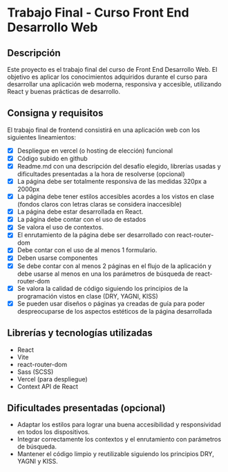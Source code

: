 # Trabajo Final - Curso Front End Desarrollo Web

## Descripción

Este proyecto es el trabajo final del curso de Front End Desarrollo Web. El objetivo es aplicar los conocimientos adquiridos durante el curso para desarrollar una aplicación web moderna, responsiva y accesible, utilizando React y buenas prácticas de desarrollo.

## Consigna y requisitos

El trabajo final de frontend consistirá en una aplicación web con los siguientes lineamientos:

- [x] Despliegue en vercel (o hosting de elección) funcional
- [x] Código subido en github
- [x] Readme.md con una descripción del desafío elegido, librerías usadas y dificultades presentadas a la hora de resolverse (opcional)
- [x] La página debe ser totalmente responsiva de las medidas 320px a 2000px
- [x] La página debe tener estilos accesibles acordes a los vistos en clase (fondos claros con letras claras se considera inaccesible)
- [x] La página debe estar desarrollada en React.
- [x] La página debe contar con el uso de estados 
- [x] Se valora el uso de contextos.
- [x] El enrutamiento de la página debe ser desarrollado con react-router-dom
- [x] Debe contar con el uso de al menos 1 formulario.
- [x] Deben usarse componentes 
- [x] Se debe contar con al menos 2 páginas en el flujo de la aplicación y debe usarse al menos en una los parámetros de búsqueda de react-router-dom
- [x] Se valora la calidad de código siguiendo los principios de la programación vistos en clase (DRY, YAGNI, KISS)
- [x] Se pueden usar diseños o páginas ya creadas de guía para poder despreocuparse de los aspectos estéticos de la página desarrollada

## Librerías y tecnologías utilizadas

- React
- Vite
- react-router-dom
- Sass (SCSS)
- Vercel (para despliegue)
- Context API de React

## Dificultades presentadas (opcional)

- Adaptar los estilos para lograr una buena accesibilidad y responsividad en todos los dispositivos.
- Integrar correctamente los contextos y el enrutamiento con parámetros de búsqueda.
- Mantener el código limpio y reutilizable siguiendo los principios DRY, YAGNI y KISS.
